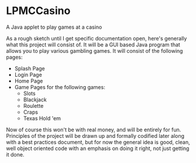 LPMCCasino
==========

A Java applet to play games at a casino

As a rough sketch until I get specific documentation open, here's generally what this project will consist of. 
It will be a GUI based Java program that allows you to play various gambling games. It will consist of the following pages:

- Splash Page
- Login Page
- Home Page
- Game Pages for the following games:
    - Slots
    - Blackjack
    - Roulette
    - Craps
    - Texas Hold 'em
    
Now of course this won't be with real money, and will be entirely for fun. 
Principles of the project will be drawn up and formally codified later along with a best practices document, but for now
the general idea is good, clean, well object oriented code with an emphasis on doing it right, not just getting it done.